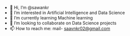 - 👋 Hi, I’m @sawankr
- 👀 I’m interested in Artificial Intelligence and Data Science
- 🌱 I’m currently learning Machine learning
- 💞️ I’m looking to collaborate on Data Science projects
- 📫 How to reach me: mail- saavnkr02@gmail.com

<!---
saavnkr/saavnkr is a ✨ special ✨ repository because its `README.md` (this file) appears on your GitHub profile.
You can click the Preview link to take a look at your changes.
--->
